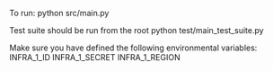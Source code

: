 To run:
python src/main.py

Test suite should be run from the root
python test/main_test_suite.py

Make sure you have defined the following environmental variables:
INFRA_1_ID
INFRA_1_SECRET
INFRA_1_REGION